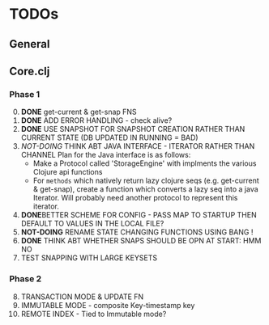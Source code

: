 # TODOs

## General


## Core.clj
### Phase 1
0. **DONE** get-current & get-snap FNS
1. **DONE** ADD ERROR HANDLING - check alive?
2. **DONE** USE SNAPSHOT FOR SNAPSHOT CREATION RATHER THAN CURRENT STATE (DB UPDATED IN RUNNING = BAD)
3. *NOT-DOING* THINK ABT JAVA INTERFACE - ITERATOR RATHER THAN CHANNEL
      Plan for the Java interface is as follows:
      - Make a Protocol called 'StorageEngine' with implments the various Clojure api functions
      - For `methods` which natively return lazy clojure seqs (e.g. get-current & get-snap),
        create a function which converts a lazy seq into a java Iterator. Will probably need another
        protocol to represent this iterator.
4. **DONE**BETTER SCHEME FOR CONFIG - PASS MAP TO STARTUP THEN DEFAULT TO VALUES IN THE LOCAL FILE?
5. **NOT-DOING** RENAME STATE CHANGING FUNCTIONS USING BANG !
6. **DONE** THINK ABT WHETHER SNAPS SHOULD BE OPN AT START: HMM NO
7. TEST SNAPPING WITH LARGE KEYSETS


### Phase 2
8. TRANSACTION MODE & UPDATE FN
9. IMMUTABLE MODE - composite Key-timestamp key
10. REMOTE INDEX - Tied to Immutable mode?